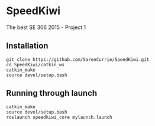 # SpeedKiwi
The best SE 306 2015 - Project 1

## Installation
```
git clone https://github.com/SarenCurrie/SpeedKiwi.git
cd SpeedKiwi/catkin_ws
catkin_make
source devel/setup.bash
```

## Running through launch
```
catkin_make
source devel/setup.bash
roslaunch speedkiwi_core mylaunch.launch
```
